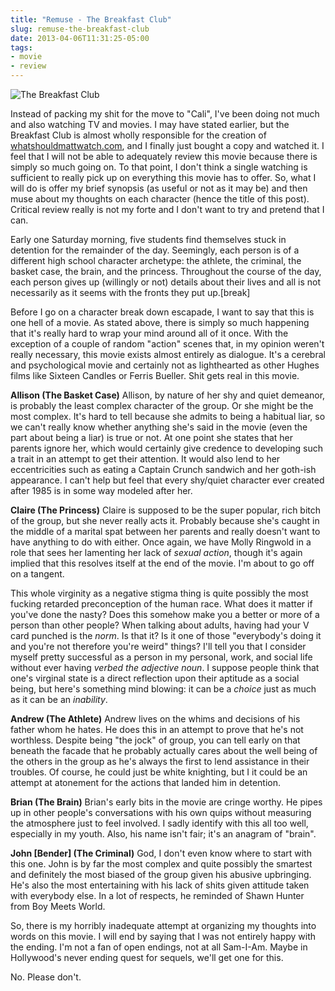 ```yaml
---
title: "Remuse - The Breakfast Club"
slug: remuse-the-breakfast-club
date: 2013-04-06T11:31:25-05:00
tags:
- movie
- review
---
```

![](http://i.imgur.com/3JSJ2Y9.jpg "The Breakfast Club")

Instead of packing my shit for the move to "Cali", I've been doing not much and also watching TV and movies. I may have stated earlier, but the Breakfast Club is almost wholly responsible for the creation of [whatshouldmattwatch.com](http://whatshouldmattwatch.com), and I finally just bought a copy and watched it. I feel that I will not be able to adequately review this movie because there is simply so much going on. To that point, I don't think a single watching is sufficient to really pick up on everything this movie has to offer. So, what I will do is offer my brief synopsis (as useful or not as it may be) and then muse about my thoughts on each character (hence the title of this post). Critical review really is not my forte and I don't want to try and pretend that I can.

Early one Saturday morning, five students find themselves stuck in detention for the remainder of the day. Seemingly, each person is of a different high school character archetype: the athlete, the criminal, the basket case, the brain, and the princess. Throughout the course of the day, each person gives up (willingly or not) details about their lives and all is not necessarily as it seems with the fronts they put up.[break]

Before I go on a character break down escapade, I want to say that this is one hell of a movie. As stated above, there is simply so much happening that it's really hard to wrap your mind around all of it once. With the exception of a couple of random "action" scenes that, in my opinion weren't really necessary, this movie exists almost entirely as dialogue. It's a cerebral and psychological movie and certainly not as lighthearted as other Hughes films like Sixteen Candles or Ferris Bueller. Shit gets real in this movie.

**Allison (The Basket Case)**
Allison, by nature of her shy and quiet demeanor, is probably the least complex character of the group. Or she might be the most complex. It's hard to tell because she admits to being a habitual liar, so we can't really know whether anything she's said in the movie (even the part about being a liar) is true or not. At one point she states that her parents ignore her, which would certainly give credence to developing such a trait in an attempt to get their attention. It would also lend to her eccentricities such as eating a Captain Crunch sandwich and her goth-ish appearance. I can't help but feel that every shy/quiet character ever created after 1985 is in some way modeled after her.

**Claire (The Princess)**
Claire is supposed to be the super popular, rich bitch of the group, but she never really acts it. Probably because she's caught in the middle of a marital spat between her parents and really doesn't want to have anything to do with either. Once again, we have Molly Ringwold in a role that sees her lamenting her lack of _sexual action_, though it's again implied that this resolves itself at the end of the movie. I'm about to go off on a tangent.

This whole virginity as a negative stigma thing is quite possibly the most fucking retarded preconception of the human race. What does it matter if you've done the nasty? Does this somehow make you a better or more of a person than other people? When talking about adults, having had your V card punched is the _norm_. Is that it? Is it one of those "everybody's doing it and you're not therefore you're weird" things? I'll tell you that I consider myself pretty successful as a person in my personal, work, and social life without ever having _verbed the adjective noun_. I suppose people think that one's virginal state is a direct reflection upon their aptitude as a social being, but here's something mind blowing: it can be a _choice_ just as much as it can be an _inability_.

**Andrew (The Athlete)**
Andrew lives on the whims and decisions of his father whom he hates. He does this in an attempt to prove that he's not worthless. Despite being "the jock" of group, you can tell early on that beneath the facade that he probably actually cares about the well being of the others in the group as he's always the first to lend assistance in their troubles. Of course, he could just be white knighting, but I it could be an attempt at atonement for the actions that landed him in detention.

**Brian (The Brain)**
Brian's early bits in the movie are cringe worthy. He pipes up in other people's conversations with his own quips without measuring the atmosphere just to feel involved. I sadly identify with this all too well, especially in my youth. Also, his name isn't fair; it's an anagram of "brain".

**John [Bender] (The Criminal)**
God, I don't even know where to start with this one. John is by far the most complex and quite possibly the smartest and definitely the most biased of the group given his abusive upbringing. He's also the most entertaining with his lack of shits given attitude taken with everybody else. In a lot of respects, he reminded of Shawn Hunter from Boy Meets World.

So, there is my horribly inadequate attempt at organizing my thoughts into words on this movie. I will end by saying that I was not entirely happy with the ending. I'm not a fan of open endings, not at all Sam-I-Am. Maybe in Hollywood's never ending quest for sequels, we'll get one for this.

No. Please don't.
